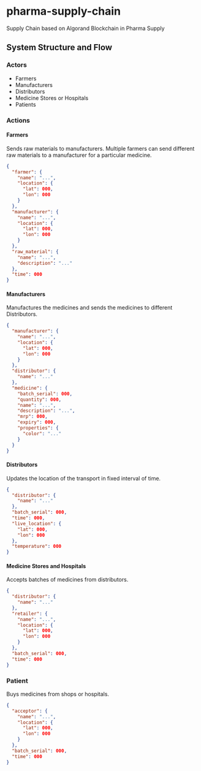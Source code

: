 # pharma-supply-chain

Supply Chain based on Algorand Blockchain in Pharma Supply

## System Structure and Flow

### Actors

- Farmers
- Manufacturers
- Distributors
- Medicine Stores or Hospitals
- Patients

### Actions

#### Farmers

Sends raw materials to manufacturers. Multiple farmers can send different raw materials to a manufacturer for a particular medicine.

```json
{
  "farmer": {
    "name": "...",
    "location": {
      "lat": 000,
      "lon": 000
    }
  },
  "manufacturer": {
    "name": "...",
    "location": {
      "lat": 000,
      "lon": 000
    }
  },
  "raw_material": {
    "name": "...",
    "description": "..."
  },
  "time": 000
}
```

#### Manufacturers

Manufactures the medicines and sends the medicines to different Distributors.

```json
{
  "manufacturer": {
    "name": "...",
    "location": {
      "lat": 000,
      "lon": 000
    }
  },
  "distributor": {
    "name": "..."
  },
  "medicine": {
    "batch_serial": 000,
    "quantity": 000,
    "name": "...",
    "description": "...",
    "mrp": 000,
    "expiry": 000,
    "properties": {
      "color": "..."
    }
  }
}
```

#### Distributors

Updates the location of the transport in fixed interval of time.

```json
{
  "distributor": {
    "name": "..."
  },
  "batch_serial": 000,
  "time": 000,
  "live_location": {
    "lat": 000,
    "lon": 000
  },
  "temperature": 000
}
```

#### Medicine Stores and Hospitals

Accepts batches of medicines from distributors.

```json
{
  "distributor": {
    "name": "..."
  },
  "retailer": {
    "name": "...",
    "location": {
      "lat": 000,
      "lon": 000
    }
  },
  "batch_serial": 000,
  "time": 000
}
```

### Patient

Buys medicines from shops or hospitals.

```json
{
  "acceptor": {
    "name": "...",
    "location": {
      "lat": 000,
      "lon": 000
    }
  },
  "batch_serial": 000,
  "time": 000
}
```